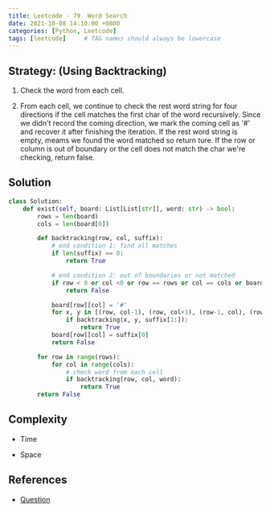 ```yaml
---
title: Leetcode - 79. Word Search
date: 2021-10-08 14:10:00 +0800
categories: [Python, Leetcode]
tags: [leetcode]     # TAG names should always be lowercase
---
```


## Strategy: (Using Backtracking)

1. Check the word from each cell.

2. From each cell, we continue to check the rest word string for four directions if the cell matches the first char of the word recursively.
    Since we didn't record the coming direction, we mark the coming cell as '#' and recover it after finishing the iteration.
    If the rest word string is empty, meams we found the word matched so return ture.
    If the row or column is out of boundary or the cell does not match the char we're checking, return false.

## Solution

```python
class Solution:
    def exist(self, board: List[List[str]], word: str) -> bool:
        rows = len(board)
        cols = len(board[0])

        def backtracking(row, col, suffix):
            # end condition 1: find all matches
            if len(suffix) == 0:
                return True

            # end condition 2: out of boundaries or not matched
            if row < 0 or col <0 or row == rows or col == cols or board[row][col] != suffix[0]:
                return False

            board[row][col] = '#'
            for x, y in [(row, col-1), (row, col+1), (row-1, col), (row+1, col)]:
                if backtracking(x, y, suffix[1:]):
                    return True
            board[row][col] = suffix[0]
            return False

        for row in range(rows):
            for col in range(cols):
                # check word from each cell
                if backtracking(row, col, word):
                    return True
        return False
```

## Complexity

- Time

- Space

## References

- [Question](https://leetcode.com/problems/word-search/)
